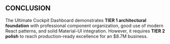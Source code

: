 ## CONCLUSION

The Ultimate Cockpit Dashboard demonstrates **TIER 1 architectural foundation** with professional component organization, good use of modern React patterns, and solid Material-UI integration. However, it requires **TIER 2 polish** to reach production-ready excellence for an $8.7M business.

